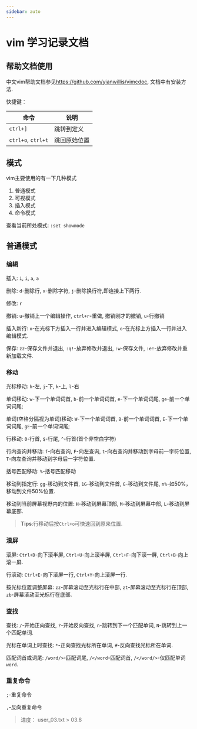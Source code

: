 ```yaml
---
sidebar: auto
---
```

# vim 学习记录文档

## 帮助文档使用

中文vim帮助文档参见<https://github.com/yianwillis/vimcdoc>, 文档中有安装方法.

快捷键：

| 命令 | 说明 |
| --- | --- |
| `ctrl+]` | 跳转到定义 |
| `ctrl+o`, `ctrl+t` | 跳回原始位置 |

## 模式

vim主要使用的有一下几种模式

1. 普通模式
2. 可视模式
3. 插入模式
4. 命令模式

查看当前所处模式: `:set showmode`

## 普通模式

### 编辑

插入: `i`, `i`, `a`, `a`

删除: `d`-删除行, `x`-删除字符, `j`-删除换行符,即连接上下两行.

修改: `r`

撤销: `u`-撤销上一个编辑操作, `ctrl+r`-重做, 撤销刚才的撤销, `u`-行撤销

插入新行: `o`-在光标下方插入一行并进入编辑模式, `o`-在光标上方插入一行并进入编辑模式.

保存: `zz`-保存文件并退出, `:q!`-放弃修改并退出, `:w`-保存文件, `:e!`-放弃修改并重新加载文件.

### 移动

光标移动: `h`-左, `j`-下, `k`-上, `l`-右

单词移动: `w`-下一个单词词首, `b`-前一个单词词首, `e`-下一个单词词尾, `ge`-前一个单词词尾;

单词(空格分隔视为单词)移动: `W`-下一个单词词首, `B`-前一个单词词首, `E`-下一个单词词尾, `gE`-前一个单词词尾;

行移动: `0`-行首, `$`-行尾, `^`-行首(首个非空白字符)

行内查询并移动: `f`-向右查询, `F`-向左查询, `t`-向右查询并移动到字母前一字符位置, `T`-向左查询并移动到字母后一字符位置.

括号匹配移动: `%`-括号匹配移动

移动到指定行: `gg`-移动到文件首, `1G`-移动到文件首, `G`-移动到文件尾, `n%`-如50%，移动到文件50%位置.

移动到当前屏幕视野内的位置: `H`-移动到屏幕顶部, `M`-移动到屏幕中部, `L`-移动到屏幕底部.

> **Tips**:行移动后按`Ctrl+o`可快速回到原来位置.

### 滚屏

滚屏: `Ctrl+D`-向下滚半屏, `Ctrl+U`-向上滚半屏, `Ctrl+F`-向下滚一屏, `Ctrl+B`-向上滚一屏.

行滚动: `Ctrl+E`-向下滚屏一行, `Ctrl+Y`-向上滚屏一行.

按光标位置调整屏幕: `zz`-屏幕滚动至光标行在中部, `zt`-屏幕滚动至光标行在顶部, `zb`-屏幕滚动至光标行在底部.

### 查找

查找: `/`-开始正向查找, `?`-开始反向查找, `n`-跳转到下一个匹配单词, `N`-跳转到上一个匹配单词.

光标在单词上时查找: `*`-正向查找光标所在单词, `#`-反向查找光标所在单词.

匹配词首或词尾: `/word/>`-匹配词尾, `/</word`-匹配词首, `/</word/>`-仅匹配单词`word`.

### 重复命令

`;`-重复命令

`,`-反向重复命令

> 进度： user_03.txt > 03.8
